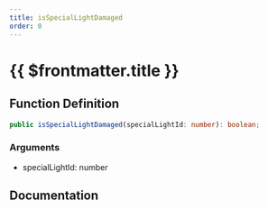 ```yaml
---
title: isSpecialLightDamaged
order: 0
---
```


# {{ $frontmatter.title }}

## Function Definition

```ts
public isSpecialLightDamaged(specialLightId: number): boolean;
```

### Arguments

* specialLightId: number

## Documentation

<!--@include: ./parts/isSpecialLightDamaged.md-->
